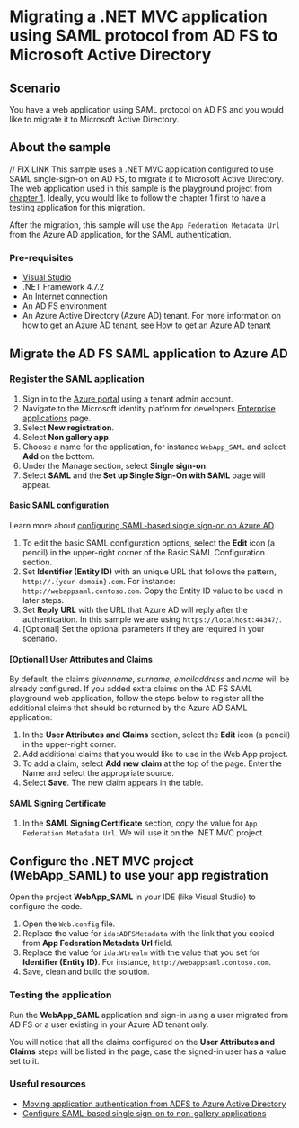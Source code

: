# Migrating a .NET MVC application using SAML protocol from AD FS to Microsoft Active Directory

## Scenario

You have a web application using SAML protocol on AD FS and you would like to migrate it to Microsoft Active Directory.

## About the sample

// FIX LINK
This sample uses a .NET MVC application configured to use SAML single-sign-on on AD FS, to migrate it to Microsoft Active Directory. The web application used in this sample is the playground project from [chapter 1](). Ideally, you would like to follow the chapter 1 first to have a testing application for this migration.

After the migration, this sample will use the `App Federation Metadata Url` from the Azure AD application, for the SAML authentication.

### Pre-requisites

- [Visual Studio](https://aka.ms/vsdownload)
- .NET Framework 4.7.2
- An Internet connection
- An AD FS environment
- An Azure Active Directory (Azure AD) tenant. For more information on how to get an Azure AD tenant, see [How to get an Azure AD tenant](https://azure.microsoft.com/en-us/documentation/articles/active-directory-howto-tenant/)

## Migrate the AD FS SAML application to Azure AD

### Register the SAML application

1. Sign in to the [Azure portal](https://portal.azure.com) using a tenant admin account.
1. Navigate to the Microsoft identity platform for developers [Enterprise applications](https://portal.azure.com/#blade/Microsoft_AAD_IAM/ActiveDirectoryMenuBlade/EnterpriseApps) page.
1. Select **New registration**.
1. Select **Non gallery app**.
1. Choose a name for the application, for instance `WebApp_SAML` and select **Add** on the bottom.
1. Under the Manage section, select **Single sign-on**.
1. Select **SAML** and the **Set up Single Sign-On with SAML** page will appear.

#### Basic SAML configuration

Learn more about [configuring SAML-based single sign-on on Azure AD](https://docs.microsoft.com/azure/active-directory/manage-apps/configure-single-sign-on-non-gallery-applications).

1. To edit the basic SAML configuration options, select the **Edit** icon (a pencil) in the upper-right corner of the Basic SAML Configuration section.
1. Set **Identifier (Entity ID)** with an unique URL that follows the pattern, `http://.{your-domain}.com`. For instance: `http://webappsaml.contoso.com`. Copy the Entity ID value to be used in later steps.
1. Set **Reply URL** with the URL that Azure AD will reply after the authentication. In this sample we are using `https://localhost:44347/`.
1. [Optional] Set the optional parameters if they are required in your scenario.

#### [Optional] User Attributes and Claims

By default, the claims *givenname*, *surname*, *emailaddress* and *name* will be already configured. If you added extra claims on the AD FS SAML playground web application, follow the steps below to register all the additional claims that should be returned by the Azure AD SAML application:

1. In the **User Attributes and Claims** section, select the **Edit** icon (a pencil) in the upper-right corner.
1. Add additional claims that you would like to use in the Web App project.
1. To add a claim, select **Add new claim** at the top of the page. Enter the Name and select the appropriate source.
1. Select **Save**. The new claim appears in the table.

#### SAML Signing Certificate

1. In the **SAML Signing Certificate** section, copy the value for `App Federation Metadata Url`. We will use it on the .NET MVC project.

## Configure the .NET MVC project (WebApp_SAML) to use your app registration

Open the project **WebApp_SAML** in your IDE (like Visual Studio) to configure the code.

1. Open the `Web.config` file.
1. Replace the value for `ida:ADFSMetadata` with the link that you copied from **App Federation Metadata Url** field.
1. Replace the value for `ida:Wtrealm` with the value that you set for **Identifier (Entity ID)**. For instance, `http://webappsaml.contoso.com`.
1. Save, clean and build the solution.

### Testing the application

Run the **WebApp_SAML** application and sign-in using a user migrated from AD FS or a user existing in your Azure AD tenant only.

You will notice that all the claims configured on the **User Attributes and Claims** steps will be listed in the page, case the signed-in user has a value set to it.

### Useful resources

- [Moving application authentication from ADFS to Azure Active Directory](https://docs.microsoft.com/azure/active-directory/manage-apps/migrate-adfs-apps-to-azure)
- [Configure SAML-based single sign-on to non-gallery applications](https://docs.microsoft.com/azure/active-directory/manage-apps/configure-single-sign-on-non-gallery-applications)
